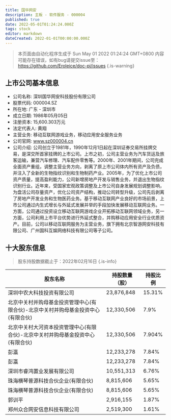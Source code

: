 ```yaml
---
title: 国华网安
description: 主板 - 软件服务 - 000004
published: true
date: 2022-05-01T01:24:24.000Z
tags: stock
editor: markdown
dateCreated: 2022-01-01T00:00:00.000Z
---
```


> 本页面由自动化程序生成于 Sun May 01 2022 01:24:24 GMT+0800
> 内容可能存在错误，如有bug请提交issue至：https://github.com/Eroleice/doc-pi/issues
{.is-warning}

## 上市公司基本信息
- 公司名称: 深圳国华网安科技股份有限公司
- 股票代码: 000004.SZ
- 所在地: 广东 - 深圳市
- 成立日期: 1986年05月05日
- 注册资本: 15,600.303万元
- 法定代表人: 黄翔
- 主营业务: 移动互联网游戏业务，移动应用安全服务业务
- 公司官网: www.sz000004.cn
- 公司介绍: 公司创立于1981年，1990年12月1日起在深圳证券交易所挂牌交易，是深交所首家挂牌的上市公司。上市之初，公司主营业务为汽车货运及旅客运输，兼营汽车修理、汽车配件零售等。2000年、2001年期间，公司完成全面资产重组，调整主营业务方向，剥离了原上市公司体内所有资产及负债，并注入了全新的生物指纹识别和生物制药产业。2005年，为了优化上市公司资产质量，提高盈利能力，公司新增房地产开发与销售业务，并退出生物指纹识别行业。近年来，受国家宏观政策调整及上市公司自身发展规划调整影响，为盘活公司存量资产，优化公司资产结构，推动公司转型升级，公司先后剥离了房地产开发业务和生物医药业务。基于移动互联网产业良好的市场前景，上市公司通过内生式增长与外延式发展并举的手段加快发展移动互联网业务。一方面，公司通过投资设立移动互联网游戏企业开拓移动互联网领域业务，另一方面，公司利用上市平台优势进行外延式整合，并购移动应用安全行业优质资产。目前，公司以移动互联网服务为主营业务，旗下拥有北京智游网安科技有限公司、广州国科互娱网络科技有限公司等子公司。


## 十大股东信息
> 股东持股数据截止于：2022年02月16日
{.is-info}

| 股东名称 | 持股数量（股） | 持股比例 |
| --- | --- | --- |
| 深圳中农大科技投资有限公司 | 23,876,848 | 15.31% |
| 北京中关村并购母基金投资管理中心(有限合伙)-北京中关村并购母基金投资中心(有限合伙) | 12,330,506 | 7.9% |
| 北京中关村大河资本投资管理中心(有限合伙)-北京中关村并购母基金投资中心(有限合伙) | 12,330,506 | 7.904% |
| 彭瀛 | 12,233,278 | 7.84% |
| 彭瀛 | 12,233,278 | 7.84% |
| 深圳市睿鸿置业发展有限公司 | 10,551,313 | 6.76% |
| 珠海横琴普源科技合伙企业(有限合伙) | 8,815,606 | 5.65% |
| 珠海横琴普源科技合伙企业(有限合伙) | 8,815,606 | 5.65% |
| 郭训平 | 2,916,155 | 1.87% |
| 郑州众合网安信息科技有限公司 | 2,519,300 | 1.61% |





